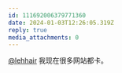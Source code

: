 ```yaml
---
id: 111692006379771360
date: 2024-01-03T12:26:05.319Z
reply: true
media_attachments: 0
---
```


[@lehhair](https://misskey.lehhair.net/@lehhair) 我现在很多网站都卡。

